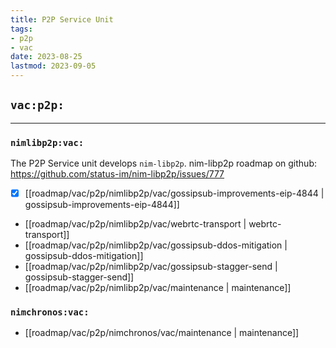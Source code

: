 ```yaml
---
title: P2P Service Unit
tags:
- p2p
- vac
date: 2023-08-25
lastmod: 2023-09-05
---
```


## `vac:p2p:`

---

### `nimlibp2p:vac:`

The P2P Service unit develops `nim-libp2p`.
nim-libp2p  roadmap on github: https://github.com/status-im/nim-libp2p/issues/777

* [x] [[roadmap/vac/p2p/nimlibp2p/vac/gossipsub-improvements-eip-4844 | gossipsub-improvements-eip-4844]]
* [[roadmap/vac/p2p/nimlibp2p/vac/webrtc-transport | webrtc-transport]]
* [[roadmap/vac/p2p/nimlibp2p/vac/gossipsub-ddos-mitigation | gossipsub-ddos-mitigation]]
* [[roadmap/vac/p2p/nimlibp2p/vac/gossipsub-stagger-send | gossipsub-stagger-send]]
* [[roadmap/vac/p2p/nimlibp2p/vac/maintenance | maintenance]]

### `nimchronos:vac:`

* [[roadmap/vac/p2p/nimchronos/vac/maintenance | maintenance]]
